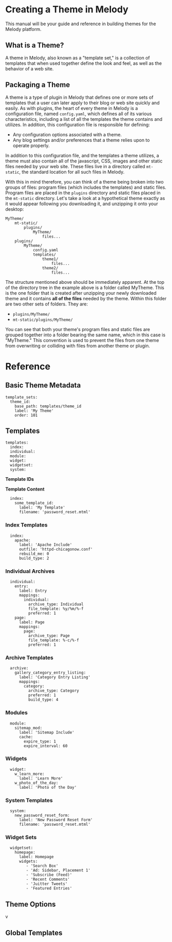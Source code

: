 # Creating a Theme in Melody

This manual will be your guide and reference in building themes for the Melody platform.

## What is a Theme?

A theme in Melody, also known as a "template set," is a collection of templates that when used together define the look and feel, as well as the behavior of a web site. 

## Packaging a Theme

A theme is a type of plugin in Melody that defines one or more sets of templates that a user can later apply to their blog or web site quickly and easily. As with plugins, the heart of every theme in Melody is a configuration file, named `config.yaml`, which defines all of its various characteristics, including a list of all the templates the theme contains and utilizes. In addition, this configuration file is responsible for defining:

* Any configuration options associated with a theme.
* Any blog settings and/or preferences that a theme relies upon to operate properly. 

In addition to this configuration file, and the templates a theme utilizes, a theme must also contain all of the javascript, CSS, images and other static files needed by your web site. These files live in a directory called `mt-static`, the standard location for all such files in Melody. 

With this in mind therefore, you can think of a theme being broken into two groups of files: program files (which includes the templates) and static files. Program files are placed in the `plugins` directory and static files placed in the `mt-static` directory. Let's take a look at a hypothetical theme exactly as it would appear following you downloading it, and unzipping it onto your desktop:

    MyTheme/
        mt-static/
            plugins/
                MyTheme/
                    files...
        plugins/
            MyTheme/
                config.yaml
                templates/
                    theme1/
                        files...
                    theme2/
                        files...

The structure mentioned above should be immediately apparent. At the top of the directory tree in the example above is a folder called MyTheme. This is the one folder that is created after unzipping your newly downloaded theme and it contains **all of the files** needed by the theme. Within this folder are two other sets of folders. They are:

* `plugins/MyTheme/`
* `mt-static/plugins/MyTheme/`

You can see that both your theme's program files and static files are grouped together into a folder bearing the same name, which in this case is "MyTheme." This convention is used to prevent the files from one theme from overwriting or colliding with files from another theme or plugin. 
            



# Reference

## Basic Theme Metadata

    template_sets:
      theme_id:
        base_path: templates/theme_id
        label: 'My Theme'
        order: 101

## Templates

    templates:
      index:
      individual:
      module:
      widget:
      widgetset:
      system: 

**Template IDs**

**Template Content**

      index:
        some_template_id:
          label: 'My Template'
          filename: 'password_reset.mtml'

### Index Templates

      index:
        apache:
          label: 'Apache Include'
          outfile: 'httpd-chicagonow.conf'
          rebuild_me: 0
          build_type: 2

### Individual Archives

      individual:
        entry:
          label: Entry
          mappings:
            individual:
              archive_type: Individual
              file_template: %y/%m/%-f
              preferred: 1
        page:
          label: Page
          mappings:
            page:
              archive_type: Page
              file_template: %-c/%-f
              preferred: 1

### Archive Templates

      archive:
        gallery_category_entry_listing:
          label: 'Category Entry Listing'
          mappings:
            category:
              archive_type: Category
              preferred: 1
              build_type: 4

### Modules

      module:
        sitemap_mod:
          label: 'Sitemap Include'
          cache:
            expire_type: 1
            expire_interval: 60

### Widgets

      widget:
        w_learn_more:
          label: 'Learn More'
        w_photo_of_the_day:
          label: 'Photo of the Day'

### System Templates

      system:
        new_password_reset_form:
          label: 'New Password Reset Form'
          filename: 'password_reset.mtml'

### Widget Sets

      widgetset:
        homepage:
          label: Homepage
          widgets:
             - 'Search Box'
             - 'Ad: Sidebar, Placement 1'
             - 'Subscribe (Feed)'
             - 'Recent Comments'
             - 'Juitter Tweets'
             - 'Featured Entries'

## Theme Options
v
## Global Templates